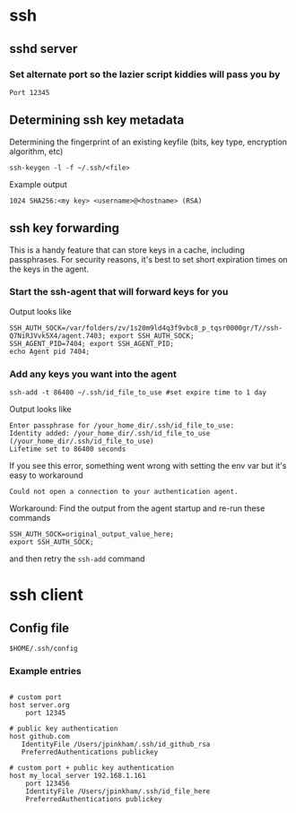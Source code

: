 # ssh

## sshd server

### Set alternate port so the lazier script kiddies will pass you by

`Port 12345`

## Determining ssh key metadata

Determining the fingerprint of an existing keyfile (bits, key type, encryption algorithm, etc)
```
ssh-keygen -l -f ~/.ssh/<file>
```

Example output

```text
1024 SHA256:<my key> <username>@<hostname> (RSA)
```

## ssh key forwarding

This is a handy feature that can store keys in a cache, including passphrases. For security reasons, it's best to set short expiration times on the keys in the agent.

### Start the ssh-agent that will forward keys for you

Output looks like

```
SSH_AUTH_SOCK=/var/folders/zv/1s20m9ld4q3f9vbc8_p_tqsr0000gr/T//ssh-Q7NiRJVvk5X4/agent.7403; export SSH_AUTH_SOCK;
SSH_AGENT_PID=7404; export SSH_AGENT_PID;
echo Agent pid 7404;
```

### Add any keys you want into the agent

```
ssh-add -t 86400 ~/.ssh/id_file_to_use #set expire time to 1 day
```

Output looks like

```
Enter passphrase for /your_home_dir/.ssh/id_file_to_use: 
Identity added: /your_home_dir/.ssh/id_file_to_use (/your_home_dir/.ssh/id_file_to_use) 
Lifetime set to 86400 seconds
```

If you see this error, something went wrong with setting the env var but it's
easy to workaround
```
Could not open a connection to your authentication agent.
```

Workaround: Find the output from the agent startup and re-run these commands
```
SSH_AUTH_SOCK=original_output_value_here; 
export SSH_AUTH_SOCK;
```

and then retry the ```ssh-add``` command



ssh client
==========

## Config file
```$HOME/.ssh/config```

### Example entries
```

# custom port
host server.org
    port 12345

# public key authentication
host github.com
   IdentityFile /Users/jpinkham/.ssh/id_github_rsa 
   PreferredAuthentications publickey

# custom port + public key authentication
host my_local_server 192.168.1.161
	port 123456
	IdentityFile /Users/jpinkham/.ssh/id_file_here
	PreferredAuthentications publickey


```
